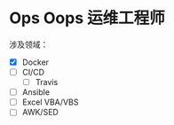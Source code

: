 # Ops Oops 运维工程师
涉及领域：
- [x] Docker
- [ ] CI/CD
    - [ ] Travis
- [ ] Ansible
- [ ] Excel VBA/VBS
- [ ] AWK/SED